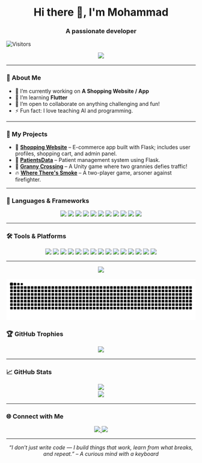 <h1 align="center">Hi there 👋, I'm Mohammad</h1>
<h3 align="center">A passionate developer</h3>

![Visitors](https://visitor-badge.laobi.icu/badge?page_id=MohammadKhGh99)

<p align="center">
  <img src="https://readme-typing-svg.demolab.com?font=Fira+Code&pause=1000&color=00F795&width=450&lines=Hi%2C+I'm+Mohammad;Python+%7C+Java+%7C+C%2B%2B+%7C+Flask+Developer;Unity+Game+Dev+%7C+DevOps+Learner" />
</p>

---

### 🧠 About Me
- 🔭 I’m currently working on **A Shopping Website / App**
- 🌱 I’m learning **Flutter**
- 👯 I’m open to collaborate on anything challenging and fun!
- ⚡ Fun fact: I love teaching AI and programming.

---

### 🧰 My Projects

- 🛒 **[Shopping Website](https://github.com/MohammadKhGh99/Shopping_Website)** – E-commerce app built with Flask; includes user profiles, shopping cart, and admin panel.
- 🏥 **[PatientsData](https://github.com/MohammadKhGh99/PatientsData-FlaskVersion)** – Patient management system using Flask.
- 👵 **[Granny Crossing](https://github.com/MohammadKhGh99/GrannyCrossing)** – A Unity game where two grannies defies traffic!
- 🔥 **[Where There's Smoke](https://github.com/MohammadKhGh99/WhereTheresSmoke)** – A two-player game, arsoner against firefighter.

---

### 🧰 Languages & Frameworks
<p align="center">
  <img src="https://cdn.jsdelivr.net/gh/devicons/devicon/icons/python/python-original.svg" width="40" />
  <img src="https://cdn.jsdelivr.net/gh/devicons/devicon/icons/java/java-original.svg" width="40" />
  <img src="https://cdn.jsdelivr.net/gh/devicons/devicon/icons/cplusplus/cplusplus-original.svg" width="40" />
  <img src="https://cdn.jsdelivr.net/gh/devicons/devicon/icons/csharp/csharp-original.svg" width="40" />
  <img src="https://cdn.jsdelivr.net/gh/devicons/devicon/icons/c/c-original.svg" width="40" />
  <img src="https://cdn.jsdelivr.net/gh/devicons/devicon/icons/html5/html5-original.svg" width="40" />
  <img src="https://cdn.jsdelivr.net/gh/devicons/devicon/icons/css3/css3-original.svg" width="40" />
  <img src="https://cdn.jsdelivr.net/gh/devicons/devicon/icons/javascript/javascript-original.svg" width="40" />
  <img src="https://cdn.jsdelivr.net/gh/devicons/devicon/icons/flask/flask-original.svg" width="40" />
  <img src="https://cdn.jsdelivr.net/gh/devicons/devicon/icons/terraform/terraform-original.svg" width="40" />
  <img src="https://cdn.jsdelivr.net/gh/devicons/devicon/icons/sqlite/sqlite-original.svg" width="40" />
</p>

---

### 🛠 Tools & Platforms
<p align="center">
  <img src="https://cdn.jsdelivr.net/gh/devicons/devicon/icons/unity/unity-original.svg" width="40" />
  <img src="https://cdn.jsdelivr.net/gh/devicons/devicon/icons/git/git-original.svg" width="40" />
  <img src="https://cdn.jsdelivr.net/gh/devicons/devicon/icons/github/github-original.svg" width="40" />
  <img src="https://cdn.jsdelivr.net/gh/devicons/devicon/icons/amazonwebservices/amazonwebservices-original-wordmark.svg" width="40" />
  <img src="https://cdn.jsdelivr.net/gh/devicons/devicon/icons/linux/linux-original.svg" width="40" />
  <img src="https://cdn.jsdelivr.net/gh/devicons/devicon/icons/ubuntu/ubuntu-original.svg" width="40" />
  <img src="https://cdn.jsdelivr.net/gh/devicons/devicon/icons/docker/docker-original.svg" width="40" />
  <img src="https://cdn.jsdelivr.net/gh/devicons/devicon/icons/jenkins/jenkins-original.svg" width="40" />
  <img src="https://cdn.jsdelivr.net/gh/devicons/devicon/icons/kubernetes/kubernetes-original.svg" width="40" />
  <img src="https://cdn.jsdelivr.net/gh/devicons/devicon/icons/vscode/vscode-original.svg" width="40" />
  <img src="https://cdn.jsdelivr.net/gh/devicons/devicon/icons/pycharm/pycharm-original.svg" width="40" />
  <img src="https://cdn.jsdelivr.net/gh/devicons/devicon/icons/clion/clion-original.svg" width="40" />
  <img src="https://cdn.jsdelivr.net/gh/devicons/devicon/icons/intellij/intellij-original.svg" width="40" />
  <img src="https://cdn.jsdelivr.net/gh/devicons/devicon/icons/rider/rider-original.svg" width="40" />
  <img src="https://cdn.jsdelivr.net/gh/devicons/devicon/icons/stackoverflow/stackoverflow-original.svg" width="40" />
</p>

---

<p align="center">
  <img src="https://media.giphy.com/media/qgQUggAC3Pfv687qPC/giphy.gif" width="300"/>
</p>

![Snake animation](https://github.com/MohammadKhGh99/MohammadKhGh99/blob/output/github-contribution-grid-snake.svg)


### 🏆 GitHub Trophies
<p align="center">
  <img src="https://github-profile-trophy.vercel.app/?username=MohammadKhGh99&theme=onedark&rank=AA,A,B" />
</p>

---

### 📈 GitHub Stats

<p align="center">
  <img src="https://github-readme-stats.vercel.app/api?username=MohammadKhGh99&show_icons=true&theme=tokyonight" />
  <br>
  <img src="https://github-readme-stats.vercel.app/api/top-langs/?username=MohammadKhGh99&layout=compact&theme=tokyonight" />
</p>

---

### 🌐 Connect with Me

<p align="center">
  <a href="https://www.linkedin.com/in/mohammad-ghanayem-2a27511ba/" target="_blank">
    <img src="https://img.shields.io/badge/LinkedIn-0A66C2?style=for-the-badge&logo=linkedin&logoColor=white" />
  </a>
  <a href="mailto:mohammad.gh454@gmail.com">
    <img src="https://img.shields.io/badge/Email-D14836?style=for-the-badge&logo=gmail&logoColor=white" />
  </a>
</p>

---

<p align="center">
  <i>“I don’t just write code — I build things that work, learn from what breaks, and repeat.” – A curious mind with a keyboard</i>
</p>
